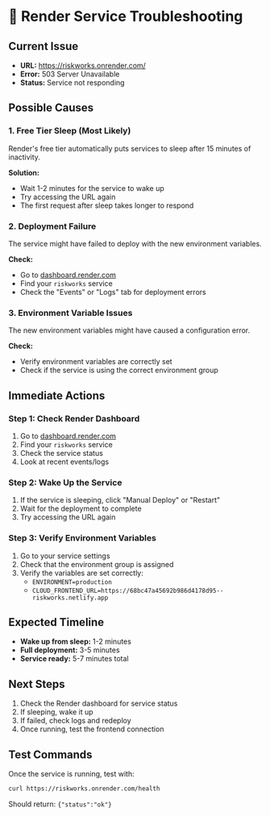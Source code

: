 # 🔧 Render Service Troubleshooting

## Current Issue

- **URL:** https://riskworks.onrender.com/
- **Error:** 503 Server Unavailable
- **Status:** Service not responding

## Possible Causes

### 1. Free Tier Sleep (Most Likely)

Render's free tier automatically puts services to sleep after 15 minutes of inactivity.

**Solution:**

- Wait 1-2 minutes for the service to wake up
- Try accessing the URL again
- The first request after sleep takes longer to respond

### 2. Deployment Failure

The service might have failed to deploy with the new environment variables.

**Check:**

- Go to [dashboard.render.com](https://dashboard.render.com)
- Find your `riskworks` service
- Check the "Events" or "Logs" tab for deployment errors

### 3. Environment Variable Issues

The new environment variables might have caused a configuration error.

**Check:**

- Verify environment variables are correctly set
- Check if the service is using the correct environment group

## Immediate Actions

### Step 1: Check Render Dashboard

1. Go to [dashboard.render.com](https://dashboard.render.com)
2. Find your `riskworks` service
3. Check the service status
4. Look at recent events/logs

### Step 2: Wake Up the Service

1. If the service is sleeping, click "Manual Deploy" or "Restart"
2. Wait for the deployment to complete
3. Try accessing the URL again

### Step 3: Verify Environment Variables

1. Go to your service settings
2. Check that the environment group is assigned
3. Verify the variables are set correctly:
   - `ENVIRONMENT=production`
   - `CLOUD_FRONTEND_URL=https://68bc47a45692b986d4178d95--riskworks.netlify.app`

## Expected Timeline

- **Wake up from sleep:** 1-2 minutes
- **Full deployment:** 3-5 minutes
- **Service ready:** 5-7 minutes total

## Next Steps

1. Check the Render dashboard for service status
2. If sleeping, wake it up
3. If failed, check logs and redeploy
4. Once running, test the frontend connection

## Test Commands

Once the service is running, test with:

```bash
curl https://riskworks.onrender.com/health
```

Should return: `{"status":"ok"}`
